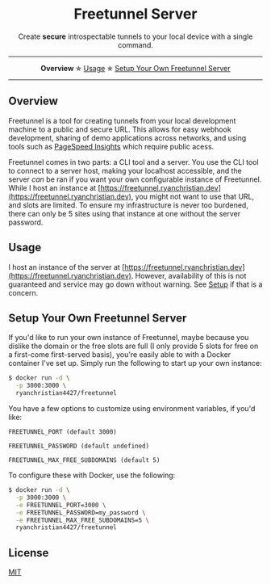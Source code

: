 <h1 align="center">Freetunnel Server</h1>

<p align="center">Create <strong>secure</strong> introspectable tunnels to your local device with a single command.</p>

---

<p align="center">
  <strong>Overview</strong> ✯
  <a href="#usage">Usage</a> ✯
  <a href="#setup">Setup Your Own Freetunnel Server</a>
</p>

---

## Overview

Freetunnel is a tool for creating tunnels from your local development machine to a public and secure URL. This allows for easy webhook development, sharing of demo applications across networks, and using tools such as [PageSpeed Insights](https://developers.google.com/speed/pagespeed/insights/) which require public acess.

Freetunnel comes in two parts: a CLI tool and a server. You use the CLI tool to connect to a server host, making your localhost accessible, and the server _can_ be ran if you want your own configurable instance of Freetunnel. While I host an instance at [https://freetunnel.ryanchristian.dev](https://freetunnel.ryanchristian.dev), you might not want to use that URL, and slots are limited. To ensure my infrastructure is never too burdened, there can only be 5 sites using that instance at one without the server password.

## Usage

I host an instance of the server at [https://freetunnel.ryanchristian.dev](https://freetunnel.ryanchristian.dev). However, availability of this is not guaranteed and service may go down without warning. See [Setup](#setup) if that is a concern.

## Setup Your Own Freetunnel Server  <a name="setup"></a>

If you'd like to run your own instance of Freetunnel, maybe because you dislike the domain or the free slots are full (I only provide 5 slots for free on a first-come first-served basis), you're easily able to with a Docker container I've set up. Simply run the following to start up your own instance:

```bash
$ docker run -d \
  -p 3000:3000 \
  ryanchristian4427/freetunnel
```

You have a few options to customize using environment variables, if you'd like:

```
FREETUNNEL_PORT (default 3000)

FREETUNNEL_PASSWORD (default undefined)

FREETUNNEL_MAX_FREE_SUBDOMAINS (default 5)
```

To configure these with Docker, use the following:

```bash
$ docker run -d \
  -p 3000:3000 \
  -e FREETUNNEL_PORT=3000 \
  -e FREETUNNEL_PASSWORD=my_password \
  -e FREETUNNEL_MAX_FREE_SUBDOMAINS=5 \
  ryanchristian4427/freetunnel
```

## License

[MIT](https://github.com/rschristian/freetunnel/blob/master/LICENSE)
